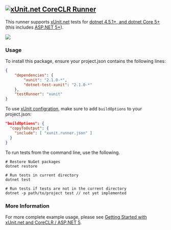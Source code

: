 ## <a href="https://github.com/xunit/xunit"><img src="https://raw.github.com/xunit/media/master/full-logo.png" title="xUnit.net CoreCLR Runner" /></a>

This runner supports [xUnit.net](https://github.com/xunit/xunit) tests for [dotnet 4.5.1+, and dotnet Core 5+](https://github.com/dotnet/corefx) (this includes [ASP.NET 5+](https://github.com/aspnet)).

![](https://mseng.visualstudio.com/_apis/public/build/definitions/d09b7a4d-0a51-4c0e-a15a-07921d5b558f/3249/badge)

### Usage

To install this package, ensure your project.json contains the following lines:

```JSON
{
    "dependencies": {
        "xunit": "2.1.0-*",
        "dotnet-test-xunit": "2.1.0-*"
    },
    "testRunner": "xunit"
}
```
To use [xUnit configration](http://xunit.github.io/docs/configuring-with-json.html), make sure to add `buildOptions` to your project.json:

```JSON
"buildOptions": {
  "copyToOutput": {
    "include": [ "xunit.runner.json" ]
  }
}
```

To run tests from the command line, use the following.

```Shell
# Restore NuGet packages
dotnet restore

# Run tests in current directory
dotnet test

# Run tests if tests are not in the current directory
dotnet -p path/to/project test // not yet implemented
```

### More Information

For more complete example usage, please see [Getting Started with xUnit.net and CoreCLR / ASP.NET 5](http://xunit.github.io/docs/getting-started-coreclr.html).
